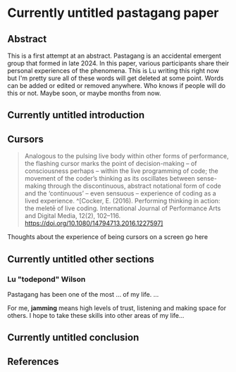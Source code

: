 # Currently untitled pastagang paper

## Abstract

This is a first attempt at an abstract. Pastagang is an accidental emergent group that formed in late 2024. In this paper, various participants share their personal experiences of the phenomena. This is Lu writing this right now but I'm pretty sure all of these words will get deleted at some point. Words can be added or edited or removed anywhere. Who knows if people will do this or not. Maybe soon, or maybe months from now.

## Currently untitled introduction

## Cursors

> Analogous to the pulsing live body within other forms of performance, the flashing cursor marks the point of decision-making – of consciousness perhaps – within the live programming of code; the movement of the coder’s thinking as its oscillates between sense-making through the discontinuous, abstract notational form of code and the ‘continuous’ – even sensuous – experience of coding as a lived experience.
> ^[Cocker, E. (2016). Performing thinking in action: the meletē of live coding. International Journal of Performance Arts and Digital Media, 12(2), 102–116. https://doi.org/10.1080/14794713.2016.1227597]

Thoughts about the experience of being cursors on a screen go here

## Currently untitled other sections

### Lu "todepond" Wilson

Pastagang has been one of the most ... of my life. ...

For me, **jamming** means high levels of trust, listening and making space for others. I hope to take these skills into other areas of my life...

## Currently untitled conclusion 

## References

[^website]: [Pastagang website](https://pastagang.cc)
[^nudel]: [Nudel](https://nudel.cc)
